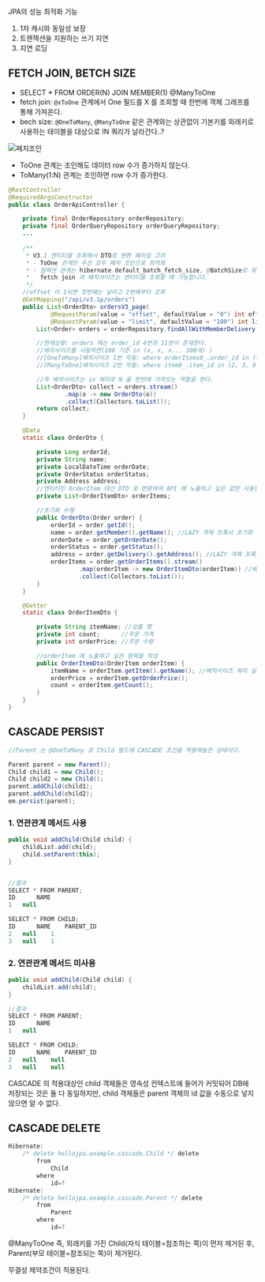 JPA의 성능 최적화 기능

1. 1차 캐시와 동일성 보장
2. 트랜잭션을 지원하는 쓰기 지연
3. 지연 로딩


## FETCH JOIN, BETCH SIZE
- SELECT * FROM ORDER(N) JOIN MEMBER(1) @ManyToOne
- fetch join: `@xToOne` 관계에서 One 필드를 X 를 조회할 때 한번에 객체 그래프를 통해 가져온다.
- bech size: `@OneToMany`, `@ManyToOne` 같은 관계와는 상관없이 기본키를 외래키로 사용하는 테이블을 대상으로 IN 쿼리가 날라간다..?



![페치조인](https://user-images.githubusercontent.com/70372188/219041404-96a608a7-a2dd-40d0-9acd-5a1ac8a024b0.jpg)

- ToOne 관계는 조인해도 데이터 row 수가 증가하지 않는다.
- ToMany(1:N) 관계는 조인하면 row 수가 증가한다.



```java
@RestController
@RequiredArgsConstructor
public class OrderApiController {

    private final OrderRepository orderRepository;
    private final OrderQueryRepository orderQueryRepository;
    ...
    
    /**
     * V3.1 엔티티를 조회해서 DTO로 변환 페이징 고려
     * - ToOne 관계만 우선 모두 페치 조인으로 최적화
     * - 컬렉션 관계는 hibernate.default_batch_fetch_size, @BatchSize로 최적화
     *   fetch join 과 배치사이즈는 엔티티를 조회할 때 가능합니다.
     */
    //offset 이 1이면 첫번째는 날리고 2번째부터 조회
    @GetMapping("/api/v3.1p/orders")
    public List<OrderDto> ordersV3_page(
            @RequestParam(value = "offset", defaultValue = "0") int offset,
            @RequestParam(value = "limit", defaultValue = "100") int limit) {
        List<Order> orders = orderRepository.findAllWithMemberDelivery(offset, limit); //toOne 관계는 페치조인으로 한번에 가져와라 (페이징 해도 영향이 없기 때문에)

        //현재상황: orders 에는 order_id 4번과 11번이 존재한다.
        //배치사이즈를 사용하면(100 기준 in (x, x, x... 100개) )
        //[OneToMany]배치사이즈 1번 작동: where orderItems0_.order_id in (4, 11);  인쿼리로 한번에 가져온다.
        //[ManyToOne]배치사이즈 2번 작동: where item0_.item_id in (2, 3, 9, 10);

        //즉 배치사이즈는 in 쿼리로 N 을 한번에 가져오는 역할을 한다.
        List<OrderDto> collect = orders.stream()
                .map(o -> new OrderDto(o))
                .collect(Collectors.toList());
        return collect;
    }

    @Data
    static class OrderDto {

        private Long orderId;
        private String name;
        private LocalDateTime orderDate;
        private OrderStatus orderStatus;
        private Address address;
        //엔티티인 OrderItem 대신 DTO 로 변환하여 API 에 노출하고 싶은 값만 사용한다.
        private List<OrderItemDto> orderItems;

        //초기화 수행
        public OrderDto(Order order) {
            orderId = order.getId();
            name = order.getMember().getName(); //LAZY 객체 프록시 초기화 -> v3 부터는 페치조인으로 가져온 상태
            orderDate = order.getOrderDate();
            orderStatus = order.getStatus();
            address = order.getDelivery().getAddress(); //LAZY 객체 프록시 초기화 -> v3 부터는 페치조인으로 가져온 상태
            orderItems = order.getOrderItems().stream()
                    .map(orderItem -> new OrderItemDto(orderItem)) //배치사이즈 쿼리 실행: where orderItems0_.order_id in (4, 11)
                    .collect(Collectors.toList());
        }
    }

    @Getter
    static class OrderItemDto {

        private String itemName; //상품 명
        private int count;      //주문 가격
        private int orderPrice; //주문 수량

        //orderItem 에 노출하고 싶은 항목을 작성
        public OrderItemDto(OrderItem orderItem) {
            itemName = orderItem.getItem().getName(); //배치사이즈 쿼리 실행: where item0_.item_id in (2, 3, 9, 10);
            orderPrice = orderItem.getOrderPrice();
            count = orderItem.getCount();
        }
    }
}
```
## CASCADE PERSIST
```java
//Parent 는 @OneToMany 로 Child 필드에 CASCADE 조건을 적용해놓은 상태이다.

Parent parent = new Parent();
Child child1 = new Child();
Child child2 = new Child();
parent.addChild(child1);
parent.addChild(child2);
em.persist(parent);
```

### 1. 연관관계 메서드 사용
```java
public void addChild(Child child) {
    childList.add(child);
    child.setParent(this);
}


//결과
SELECT * FROM PARENT;
ID  	NAME  
1	null

SELECT * FROM CHILD;
ID  	NAME  	PARENT_ID  
2	null	1
3	null	1
```
### 2. 연관관계 메서드 미사용
```java
public void addChild(Child child) {
    childList.add(child);
}

//결과
SELECT * FROM PARENT;
ID  	NAME  
1	null

SELECT * FROM CHILD;
ID  	NAME  	PARENT_ID  
2	null	null
3	null	null
```
CASCADE 의 적용대상인 child 객체들은 영속성 컨텍스트에 들어가 커밋되어 DB에 저장되는 것은 둘 다 동일하지만, child 객체들은 parent 객체의 id 값을 수동으로 넣지 않으면
알 수 없다.

## CASCADE DELETE
```java
Hibernate: 
    /* delete hellojpa.example.cascade.Child */ delete 
        from
            Child 
        where
            id=?
Hibernate: 
    /* delete hellojpa.example.cascade.Parent */ delete 
        from
            Parent 
        where
            id=?
```
@ManyToOne 즉, 외래키를 가진 Child(자식 테이블=참조하는 쪽)이 먼저 제거된 후, Parent(부모 테이블=참조되는 쪽)이 제거된다. 

무결성 제약조건이 적용된다.

